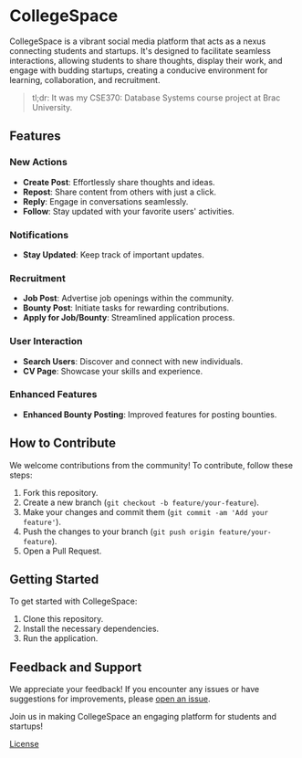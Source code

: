 # CollegeSpace

CollegeSpace is a vibrant social media platform that acts as a nexus connecting students and startups. It's designed to facilitate seamless interactions, allowing students to share thoughts, display their work, and engage with budding startups, creating a conducive environment for learning, collaboration, and recruitment.

> tl;dr: It was my CSE370: Database Systems course project at Brac University.

## Features

### New Actions

- **Create Post**: Effortlessly share thoughts and ideas.
- **Repost**: Share content from others with just a click.
- **Reply**: Engage in conversations seamlessly.
- **Follow**: Stay updated with your favorite users' activities.

### Notifications

- **Stay Updated**: Keep track of important updates.

### Recruitment

- **Job Post**: Advertise job openings within the community.
- **Bounty Post**: Initiate tasks for rewarding contributions.
- **Apply for Job/Bounty**: Streamlined application process.

### User Interaction

- **Search Users**: Discover and connect with new individuals.
- **CV Page**: Showcase your skills and experience.

### Enhanced Features

- **Enhanced Bounty Posting**: Improved features for posting bounties.

## How to Contribute

We welcome contributions from the community! To contribute, follow these steps:

1. Fork this repository.
2. Create a new branch (`git checkout -b feature/your-feature`).
3. Make your changes and commit them (`git commit -am 'Add your feature'`).
4. Push the changes to your branch (`git push origin feature/your-feature`).
5. Open a Pull Request.

## Getting Started

To get started with CollegeSpace:

1. Clone this repository.
2. Install the necessary dependencies.
3. Run the application.

## Feedback and Support

We appreciate your feedback! If you encounter any issues or have suggestions for improvements, please [open an issue](issues).

Join us in making CollegeSpace an engaging platform for students and startups!

[License](LICENSE)
